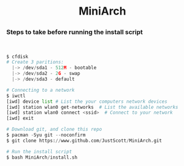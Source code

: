 # <p align='center'>MiniArch</p>

<h3>Steps to take before running the install script</h3>
<br>

```python
$ cfdisk
# Create 3 paritions:
  |-> /dev/sda1 - 512M - bootable
  |-> /dev/sda2 - 2G - swap
  |-> /dev/sda3 - default

# Connecting to a network
$ iwctl
[iwd] device list # List the your computers network devices
[iwd] station wlan0 get-networks  # List the available networks
[iwd] station wlan0 connect <ssid>  # Connect to your network
[iwd] exit

# Download git, and clone this repo
$ pacman -Syu git --noconfirm
$ git clone https://www.github.com/JustScott/MiniArch.git

# Run the install script
$ bash MiniArch/install.sh

```

